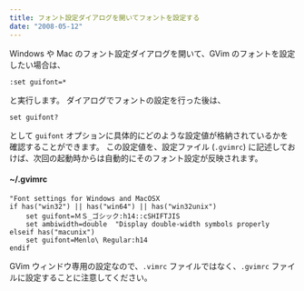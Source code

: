 ```yaml
---
title: フォント設定ダイアログを開いてフォントを設定する
date: "2008-05-12"
---
```


Windows や Mac のフォント設定ダイアログを開いて、GVim のフォントを設定したい場合は、

~~~ vim
:set guifont=*
~~~

と実行します。
ダイアログでフォントの設定を行った後は、

~~~ vim
set guifont?
~~~

として `guifont` オプションに具体的にどのような設定値が格納されているかを確認することができます。
この設定値を、設定ファイル (`.gvimrc`) に記述しておけば、次回の起動時からは自動的にそのフォント設定が反映されます。

#### ~/.gvimrc

~~~ vim
"Font settings for Windows and MacOSX
if has("win32") || has("win64") || has("win32unix")
    set guifont=ＭＳ_ゴシック:h14::cSHIFTJIS
    set ambiwidth=double  "Display double-width symbols properly
elseif has("macunix")
    set guifont=Menlo\ Regular:h14
endif
~~~

GVim ウィンドウ専用の設定なので、`.vimrc` ファイルではなく、`.gvimrc` ファイルに設定することに注意してください。

